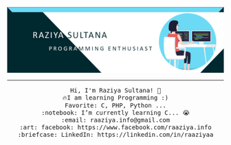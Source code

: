 <img src="https://github.com/raaziyaa/raaziyaa/blob/main/Banner(1).png">
<hr></hr>
<p align="center">
  <samp>
    Hi, I'm Raziya Sultana! 👋 <br>
    🔥I am learning Programming :) <br>
    Favorite: C, PHP, Python ... <br>
    :notebook: I’m currently learning C... 😭  <br>
    :email:	raaziya.info@gmail.com <br>
    :art: facebook: https://www.facebook.com/raaziya.info <br>
    :briefcase: LinkedIn: https://linkedin.com/in/raaziyaa <br>
  </samp>
</p>
